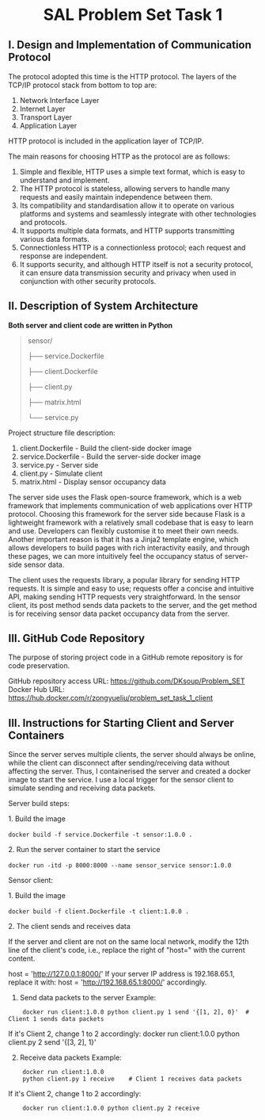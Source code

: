 <center><font size=6><b>SAL Problem Set Task 1</b></font></center>

## I. Design and Implementation of Communication Protocol

The protocol adopted this time is the HTTP protocol. The layers of the TCP/IP protocol stack from bottom to top are: 
1. Network Interface Layer
2. Internet Layer
3. Transport Layer
4. Application Layer

HTTP protocol is included in the application layer of TCP/IP.

The main reasons for choosing HTTP as the protocol are as follows:

1. Simple and flexible, HTTP uses a simple text format, which is easy to understand and implement.
2. The HTTP protocol is stateless, allowing servers to handle many requests and easily maintain independence between them.
3. Its compatibility and standardisation allow it to operate on various platforms and systems and seamlessly integrate with other technologies and protocols.
4. It supports multiple data formats, and HTTP supports transmitting various data formats.
5. Connectionless HTTP is a connectionless protocol; each request and response are independent.
6. It supports security, and although HTTP itself is not a security protocol, it can ensure data transmission security and privacy when used in conjunction with other security protocols.

## II. Description of System Architecture

**Both server and client code are written in Python**

> sensor/
> 
> ├── service.Dockerfile
> 
> ├── client.Dockerfile
> 
> ├── client.py
> 
> ├── matrix.html
> 
> └── service.py 

Project structure file description:

1. client.Dockerfile - Build the client-side docker image
2. service.Dockerfile - Build the server-side docker image
3. service.py - Server side
4. client.py - Simulate client
5. matrix.html - Display sensor occupancy data

​The server side uses the Flask open-source framework, which is a web framework that implements communication of web applications over HTTP protocol. Choosing this framework for the server side because Flask is a lightweight framework with a relatively small codebase that is easy to learn and use. Developers can flexibly customise it to meet their own needs. Another important reason is that it has a Jinja2 template engine, which allows developers to build pages with rich interactivity easily, and through these pages, we can more intuitively feel the occupancy status of server-side sensor data.

​The client uses the requests library, a popular library for sending HTTP requests. It is simple and easy to use; requests offer a concise and intuitive API, making sending HTTP requests very straightforward. In the sensor client, its post method sends data packets to the server, and the get method is for receiving sensor data packet occupancy data from the server.

## III. GitHub Code Repository

The purpose of storing project code in a GitHub remote repository is for code preservation.

GitHub repository access URL: https://github.com/DKsoup/Problem_SET
Docker Hub URL: https://hub.docker.com/r/zongyueliu/problem_set_task_1_client


## III. Instructions for Starting Client and Server Containers

​Since the server serves multiple clients, the server should always be online, while the client can disconnect after sending/receiving data without affecting the server. Thus, I containerised the server and created a docker image to start the service. I use a local trigger for the sensor client to simulate sending and receiving data packets.

Server build steps:

​1. Build the image

​    `docker build -f service.Dockerfile -t sensor:1.0.0 .`

​2. Run the server container to start the service

​    `docker run -itd -p 8000:8000 --name sensor_service sensor:1.0.0`

Sensor client:

​1. Build the image

​   `docker build -f client.Dockerfile -t client:1.0.0 . `

​2. The client sends and receives data

If the server and client are not on the same local network, modify the 12th line of the client's code, i.e., replace the right of "host=" with the current content.

host = 'http://127.0.0.1:8000/' If your server IP address is 192.168.65.1, replace it with: host = 'http://192.168.65.1:8000/' accordingly.

1. Send data packets to the server
   Example: 
```shell
    docker run client:1.0.0 python client.py 1 send '{[1, 2], 0}'  # Client 1 sends data packets
```
   If it's Client 2, change 1 to 2 accordingly: docker run client:1.0.0 python client.py 2 send '{[3, 2], 1}'

2. Receive data packets
   Example: 
```shell
    docker run client:1.0.0
    python client.py 1 receive    # Client 1 receives data packets
 ```
 If it's Client 2, change 1 to 2 accordingly: 
```shell
    docker run client:1.0.0 python client.py 2 receive
```
